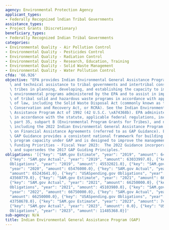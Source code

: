 ```yaml
---
agency: Environmental Protection Agency
applicant_types:
- Federally Recognized lndian Tribal Governments
assistance_types:
- Project Grants (Discretionary)
beneficiary_types:
- Federally Recognized Indian Tribal Governments
categories:
- Environmental Quality - Air Pollution Control
- Environmental Quality - Pesticides Control
- Environmental Quality - Radiation Control
- Environmental Quality - Research, Education, Training
- Environmental Quality - Solid Waste Management
- Environmental Quality - Water Pollution Control
cfda: '66.926'
objective: "EPA provides Indian Environmental General Assistance Program (GAP) financial\
  \ and technical assistance to tribal governments and intertribal consortia to assist\
  \ tribes in planning, developing, and establishing the capacity to implement federal\
  \ environmental programs administered by the EPA and to assist in implementation\
  \ of tribal solid and hazardous waste programs in accordance with applicable provisions\
  \ of law, including the Solid Waste Disposal Act (commonly known as the Resource\
  \ Conservation and Recovery Act, or RCRA). See the Indian Environmental General\
  \ Assistance Program Act of 1992 (42 U.S.C. \xA74368b). EPA administers this program\
  \ in accordance with the statute, applicable federal regulations, including 40 CFR\
  \ part 35, subpart B (Environmental Program Grants for Tribes), and national guidance,\
  \ including the 2022 Indian Environmental General Assistance Program (GAP) Guidance\
  \ on Financial Assistance Agreements (referred to as GAP Guidance). EPA\u2019s 2022\
  \ GAP Guidance provides a consistent national framework for building tribal environmental\
  \ program capacity under GAP and is designed to improve the management of GAP resources.\
  \ Funding Priorities - Fiscal Year 2023:  The 2022 Guidance incorporates, with amendments,\
  \ and supersedes the 2017 GAP Guiding Principles."
obligations: '[{"key": "SAM.gov Estimate", "year": "2019", "amount": 64340000.0},
  {"key": "SAM.gov Actual", "year": "2019", "amount": 63033997.0}, {"key": "USASpending.gov
  Obligations", "year": "2019", "amount": 45532021.0}, {"key": "SAM.gov Estimate",
  "year": "2020", "amount": 65476000.0}, {"key": "SAM.gov Actual", "year": "2020",
  "amount": 65243641.0}, {"key": "USASpending.gov Obligations", "year": "2020", "amount":
  43560779.0}, {"key": "SAM.gov Estimate", "year": "2021", "amount": 66250000.0},
  {"key": "SAM.gov Actual", "year": "2021", "amount": 66250000.0}, {"key": "USASpending.gov
  Obligations", "year": "2021", "amount": 45103980.0}, {"key": "SAM.gov Estimate",
  "year": "2022", "amount": 66750000.0}, {"key": "SAM.gov Actual", "year": "2022",
  "amount": 66250000.0}, {"key": "USASpending.gov Obligations", "year": "2022", "amount":
  43758678.0}, {"key": "SAM.gov Estimate", "year": "2023", "amount": 74750000.0},
  {"key": "SAM.gov Actual", "year": "2023", "amount": 0.0}, {"key": "USASpending.gov
  Obligations", "year": "2023", "amount": 11485368.0}]'
sub-agency: N/A
title: Indian Environmental General Assistance Program (GAP)
---
```

